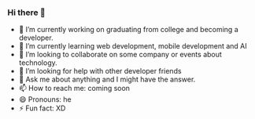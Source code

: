 ### Hi there 👋


- 🔭 I’m currently working on graduating from college and becoming a developer.
- 🌱 I’m currently learning web development, mobile development and AI
- 👯 I’m looking to collaborate on some company or events about technology.
- 🤔 I’m looking for help with other developer friends
- 💬 Ask me about anything and I might have the answer.
- 📫 How to reach me: coming soon
- 😄 Pronouns: he
- ⚡ Fun fact: XD


